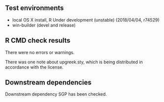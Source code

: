 ## Test environments
* local OS X install, R Under development (unstable) (2018/04/04, r74529)
* win-builder (devel and release)

## R CMD check results
There were no errors or warnings.

There was one note about upgreek.sty, which is being distributed in accordance with the license.

## Downstream dependencies
Downstream dependency SGP has been checked.